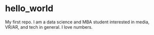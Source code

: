 # hello_world
My first repo.
I am a data science and MBA student interested in media, VR/AR, and tech in general. I love numbers.
